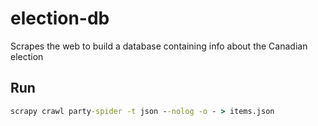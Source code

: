 # election-db

Scrapes the web to build a database containing info about the Canadian election

## Run

```cmd
scrapy crawl party-spider -t json --nolog -o - > items.json
```

